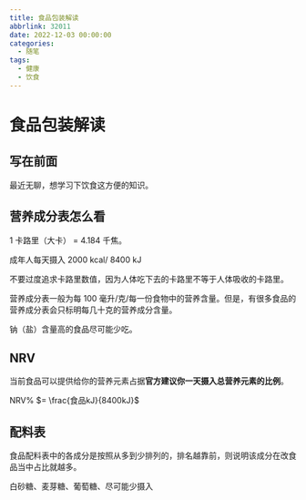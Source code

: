 ```yaml
---
title: 食品包装解读
abbrlink: 32011
date: 2022-12-03 00:00:00
categories:
  - 随笔
tags:
  - 健康
  - 饮食
---
```


# 食品包装解读

## 写在前面

最近无聊，想学习下饮食这方便的知识。

## 营养成分表怎么看

1 卡路里（大卡） $=$ 4.184 千焦。

成年人每天摄入 2000 kcal/ 8400 kJ

不要过度追求卡路里数值，因为人体吃下去的卡路里不等于人体吸收的卡路里。

营养成分表一般为每 100 毫升/克/每一份食物中的营养含量。但是，有很多食品的营养成分表会只标明每几十克的营养成分含量。

钠（盐）含量高的食品尽可能少吃。

## NRV

当前食品可以提供给你的营养元素占据**官方建议你一天摄入总营养元素的比例**。

NRV% $= \frac{食品kJ}{8400kJ}$ 

## 配料表

食品配料表中的各成分是按照从多到少排列的，排名越靠前，则说明该成分在改食品当中占比就越多。

白砂糖、麦芽糖、葡萄糖、尽可能少摄入